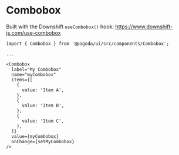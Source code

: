 # Combobox

Built with the Downshift `useCombobox()` hook: https://www.downshift-js.com/use-combobox

```tsx
import { Combobox } from '@pagoda/ui/src/components/Combobox';

...

<Combobox
  label="My Combobox"
  name="myCombobox"
  items={[
    {
      value: 'Item A',
    },
    {
      value: 'Item B',
    },
    {
      value: 'Item C',
    },
  ]}
  value={myCombobox}
  onChange={setMyCombobox}
/>
```
